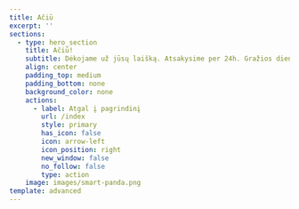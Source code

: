 ```yaml
---
title: Ačiū
excerpt: ''
sections:
  - type: hero_section
    title: Ačiū!
    subtitle: Dėkojame už jūsų laišką. Atsakysime per 24h. Gražios dienos!
    align: center
    padding_top: medium
    padding_bottom: none
    background_color: none
    actions:
      - label: Atgal į pagrindinį
        url: /index
        style: primary
        has_icon: false
        icon: arrow-left
        icon_position: right
        new_window: false
        no_follow: false
        type: action
    image: images/smart-panda.png
template: advanced
---
```

